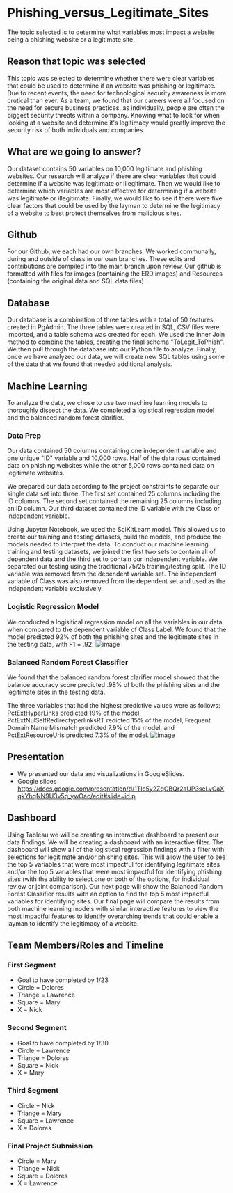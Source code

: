 # Phishing_versus_Legitimate_Sites
The topic selected is to determine what variables most impact a website being a phishing website or a legitimate site.  

## Reason that topic was selected
This topic was selected to determine whether there were clear variables that could be used to determine if an website was phishing or legitimate. Due to recent events, the need for technological security awareness is more crutical than ever. As a team, we found that our careers were all focused on the need for secure business practices, as individually, people are often the biggest security threats within a company. Knowing what to look for when looking at a website and determine it's legitimacy would greatly improve the security risk of both individuals and companies. 


## What are we going to answer?
Our dataset contains 50 variables on 10,000 legitimate and phishing websites. 
Our research will analyze if there are clear variables that could determine if a website was legitimate or illegitimate. 
Then we would like to determine which variables are most effective for determining if a website was legitimate or illegitimate.
Finally, we would like to see if there were five clear factors that could be used by the layman to determine the legitimacy of a website to best protect themselves from malicious sites. 

## Github
For our Github, we each had our own branches. We worked communally, during and outside of class in our own branches. These edits and contributions are compiled into the main branch upon review. Our github is formatted with files for images (containing the ERD images) and Resources (containing the original data and SQL data files).

## Database

Our database is a combination of three tables with a total of 50 features, created in PgAdmin. The three tables were created in SQL, CSV files were imported, and a table schema was created for each. We used the Inner Join method to combine the tables, creating the final schema "ToLegit_ToPhish".
We then pull through the database into our Python file to analyze. Finally, once we have analyzed our data, we will create new SQL tables using some of the data that we found that needed additional analysis. 

## Machine Learning
To analyze the data, we chose to use two machine learning models to thoroughly dissect the data. We completed a logistical regression model and the balanced random forest clarifier. 

### Data Prep
Our data contained 50 columns containing one independent variable and one unique "ID" variable and 10,000 rows. Half of the data rows contained data on phishing websites while the other 5,000 rows contained data on legitimate websites. 

We prepared our data according to the project constraints to separate our single data set into three. The first set contained 25 columns including the ID columns. The second set contained the remaining 25 columns including an ID column. 
Our third dataset contained the ID variable with the Class or independent variable. 


Using Jupyter Notebook, we used the SciKitLearn model. This allowed us to create our training and testing datasets, build the models, and produce the models needed to interpret the data. 
To conduct our machine learning training and testing datasets, we joined the first two sets to contain all of dependent data and the third set to contain our independent variable. We separated our testing using the traditional 75/25 training/testing split. The ID variable was removed from the dependent variable set. The independent variable of Class was also removed from the dependent set and used as the independent variable exclusively. 


### Logistic Regression Model
We conducted a logisitical regression model on all the variables in our data when compared to the dependent variable of Class Label. We found that the model predicted 92% of both the phishing sites and the legitimate sites in the testing data, with F1 = .92. 
![image](https://user-images.githubusercontent.com/89048287/150245799-7bc120c7-2996-4552-8aec-98a1d11f86df.png)

### Balanced Random Forest Classifier
We found that the balanced random forest clarifier model showed that the balance accuracy score predicted .98% of both the phishing sites and the legitimate sites in the testing data. 

The three variables that had the highest predictive values were as follows: 
PctExtHyperLinks predicted 19% of the model, PctExtNulSelfRedirectyperlinksRT redicted 15% of the model, Frequent Domain Name Mismatch predicted 7.9% of the model, and PctExtResourceUrls predicted 7.3% of the model. 
![image](https://user-images.githubusercontent.com/89048287/150245774-f8964f5a-c88d-4386-bb50-a9f86dda7502.png)


## Presentation
* We presented our data and visualizations in GoogleSlides. 
* Google slides https://docs.google.com/presentation/d/1Tlc5y2ZqGBQr2aUP3seLvCaXqkYhqNN9U3v5q_ywOac/edit#slide=id.p

## Dashboard
Using Tableau we will be creating an interactive dashboard to present our data findings. 
We will be creating a dashboard with an interactive filter. The dashboard will show all of the logistical regression findings with a filter with selections for legitimate and/or phishing sites. This will allow the user to see the top 5 variables that were most impactful for identifying legitimate sites and/or the top 5 variables that were most impactful for identifying phishing sites (with the ability to select one or both of the options, for individual review or joint comparison). 
Our next page will show the Balanced Random Forest Classifier results with an option to find the top 5 most impactful variables for identifying sites. 
Our final page will compare the results from both machine learning models with similar interactive features to view the most impactful features to identify overarching trends that could enable a layman to identify the legitimacy of a website. 

## Team Members/Roles and Timeline 

### First Segment
* Goal to have completed by 1/23
* Circle = Dolores
* Triange = Lawrence
* Square = Mary 
* X = Nick

### Second Segment 
*  Goal to have completed by 1/30
* Circle = Lawrence
* Triange = Dolores
* Square = Nick
* X = Mary 

### Third Segment
* Circle = Nick
* Triange = Mary 
* Square = Lawrence
* X = Dolores

### Final Project Submission 
* Circle = Mary 
* Triange = Nick
* Square = Dolores
* X = Lawrence
